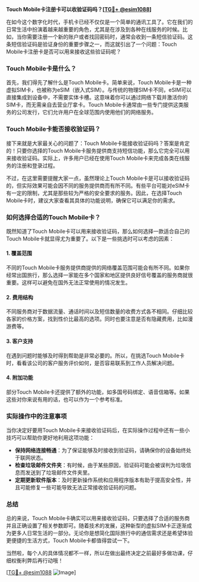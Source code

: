 **Touch Mobile卡注册卡可以收验证码吗？[[TG💪+ @esim1088](https://t.me/s/esim1088)]**

在如今这个数字化时代，手机卡已经不仅仅是一个简单的通讯工具了。它在我们的日常生活中扮演着越来越重要的角色，尤其是在涉及到各种在线服务的时候。比如，当你需要注册一个新的账户或者找回密码时，通常会收到一条短信验证码。这条短信验证码是验证身份的重要步骤之一，而这就引出了一个问题：Touch Mobile卡注册卡是否可以用来接收这些验证码呢？

### Touch Mobile卡是什么？

首先，我们得先了解什么是Touch Mobile卡。简单来说，Touch Mobile卡是一种虚拟SIM卡，也被称为eSIM（嵌入式SIM）。与传统的物理SIM卡不同，eSIM可以直接集成到设备中，不需要实体卡槽。这意味着你可以通过网络下载并激活你的SIM卡，而无需亲自去营业厅拿卡。Touch Mobile卡通常由一些专门提供这类服务的公司发行，它们允许用户在全球范围内使用他们的网络服务。

### Touch Mobile卡能否接收验证码？

接下来就是大家最关心的问题了：Touch Mobile卡能接收验证码吗？答案是肯定的！只要你选择的Touch Mobile卡服务提供商支持短信功能，那么它完全可以用来接收验证码。实际上，许多用户已经在使用Touch Mobile卡来完成各类在线服务的注册和登录过程。

不过，在这里需要提醒大家一点，虽然理论上Touch Mobile卡是可以接收验证码的，但实际效果可能会因不同的服务提供商而有所不同。有些平台可能对eSIM卡有一定的限制，尤其是那些较为严格的安全要求的服务。因此，在选择Touch Mobile卡时，建议大家查看其具体的功能说明，确保它可以满足你的需求。

### 如何选择合适的Touch Mobile卡？

既然知道了Touch Mobile卡可以用来接收验证码，那么如何选择一款适合自己的Touch Mobile卡就显得尤为重要了。以下是一些挑选时可以考虑的因素：

#### 1. **覆盖范围**
   不同的Touch Mobile卡服务提供商提供的网络覆盖范围可能会有所不同。如果你经常出国旅行，那么选择一家能在多个国家和地区提供良好信号覆盖的服务商就很重要。这样可以避免在国外无法正常使用的情况发生。

#### 2. **费用结构**
   不同服务商对于数据流量、通话时间以及短信数量的收费方式各不相同。仔细比较各家的价格方案，找到性价比最高的选项。同时也要注意是否有隐藏费用，比如漫游费等。

#### 3. **客户支持**
   在遇到问题时能够及时得到帮助是非常必要的。所以，在挑选Touch Mobile卡时，看看该公司的客户服务评价如何，是否容易联系到工作人员解决问题。

#### 4. **附加功能**
   部分Touch Mobile卡还提供了额外的功能，如多国号码绑定、语音信箱等。如果这些对你来说有用的话，也可以作为一个参考标准。

### 实际操作中的注意事项

当你决定好要用Touch Mobile卡来接收验证码后，在实际操作过程中还有一些小技巧可以帮助你更好地利用这项功能：

- **保持网络连接畅通**：为了保证能够及时接收到验证码，请确保你的设备始终处于联网状态。
- **检查垃圾邮件文件夹**：有时候，由于某些原因，验证码可能会被误判为垃圾信息而发送到了垃圾邮件文件夹里。
- **定期更新软件版本**：及时更新操作系统和应用程序版本有助于提高安全性，并且可能修复一些可能导致无法正常接收验证码的问题。

### 总结

总的来说，Touch Mobile卡确实可以用来接收验证码，只要选择了合适的服务商并且正确设置了相关参数即可。随着技术的发展，这种新型的虚拟SIM卡正逐渐成为更多人日常生活的一部分。无论你是想简化国际旅行中的通信需求还是希望体验更便捷的生活方式，Touch Mobile卡都值得尝试一下。

当然啦，每个人的具体情况都不一样，所以在做出最终决定之前最好多做功课，仔细权衡利弊后再行动哦！

[[TG💪+ @esim1088](https://t.me/s/esim1088) ![Image](https://i.postimg.cc/4NQfJmqS/Snipaste-2025-05-13-00-14-12.png)]
